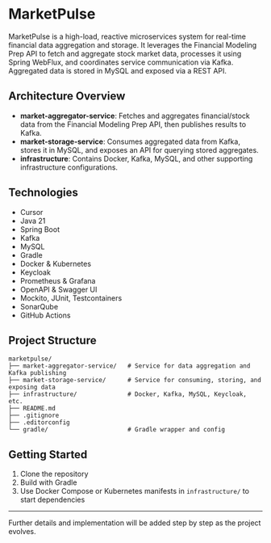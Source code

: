 # MarketPulse

MarketPulse is a high-load, reactive microservices system for real-time financial data aggregation and storage. It leverages the Financial Modeling Prep API to fetch and aggregate stock market data, processes it using Spring WebFlux, and coordinates service communication via Kafka. Aggregated data is stored in MySQL and exposed via a REST API.

## Architecture Overview

- **market-aggregator-service**: Fetches and aggregates financial/stock data from the Financial Modeling Prep API, then publishes results to Kafka.
- **market-storage-service**: Consumes aggregated data from Kafka, stores it in MySQL, and exposes an API for querying stored aggregates.
- **infrastructure**: Contains Docker, Kafka, MySQL, and other supporting infrastructure configurations.

## Technologies
- Cursor
- Java 21
- Spring Boot
- Kafka
- MySQL
- Gradle
- Docker & Kubernetes
- Keycloak
- Prometheus & Grafana
- OpenAPI & Swagger UI
- Mockito, JUnit, Testcontainers
- SonarQube
- GitHub Actions

## Project Structure

```
marketpulse/
├── market-aggregator-service/   # Service for data aggregation and Kafka publishing
├── market-storage-service/      # Service for consuming, storing, and exposing data
├── infrastructure/              # Docker, Kafka, MySQL, Keycloak, etc.
├── README.md
├── .gitignore
├── .editorconfig
└── gradle/                      # Gradle wrapper and config
```

## Getting Started

1. Clone the repository
2. Build with Gradle
3. Use Docker Compose or Kubernetes manifests in `infrastructure/` to start dependencies

---

Further details and implementation will be added step by step as the project evolves. 
